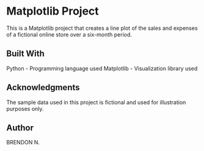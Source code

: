 # Matplotlib Project
This is a Matplotlib project that creates a line plot of the sales and expenses of a fictional online store over a six-month period.

## Built With
Python - Programming language used
Matplotlib - Visualization library used

## Acknowledgments
The sample data used in this project is fictional and used for illustration purposes only.

## Author
BRENDON N.

